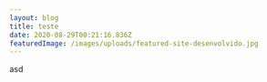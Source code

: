 ```yaml
---
layout: blog
title: teste
date: 2020-08-29T00:21:16.836Z
featuredImage: /images/uploads/featured-site-desenvolvido.jpg
---
```

asd